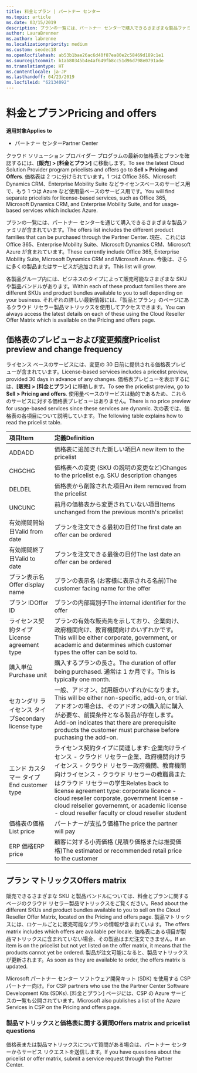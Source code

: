 ```yaml
---
title: 料金とプラン | パートナー センター
ms.topic: article
ms.date: 03/15/2019
description: プランの一覧には、パートナー センターで購入できるさまざまな製品ファミリとその価格情報が含まれています。
author: LauraBrenner
ms.author: labrenne
ms.localizationpriority: medium
ms.custom: seodec18
ms.openlocfilehash: ab53b1bae26ac6d40f87ea80e2c58469d189c1e1
ms.sourcegitcommit: b1ab80345b4e4af649fb8cc51d96d798e0791ade
ms.translationtype: HT
ms.contentlocale: ja-JP
ms.lasthandoff: 04/23/2019
ms.locfileid: "62134092"
---
```

# <a name="pricing-and-offers"></a><span data-ttu-id="5d8cf-103">料金とプラン</span><span class="sxs-lookup"><span data-stu-id="5d8cf-103">Pricing and offers</span></span>

<span data-ttu-id="5d8cf-104">**適用対象**</span><span class="sxs-lookup"><span data-stu-id="5d8cf-104">**Applies to**</span></span>

-  <span data-ttu-id="5d8cf-105">パートナー センター</span><span class="sxs-lookup"><span data-stu-id="5d8cf-105">Partner Center</span></span>

<span data-ttu-id="5d8cf-106">クラウド ソリューション プロバイダー プログラムの最新の価格表とプランを確認するには、**[販売] > [料金とプラン]** に移動します。</span><span class="sxs-lookup"><span data-stu-id="5d8cf-106">To see the latest Cloud Solution Provider program pricelists and offers go to **Sell > Pricing and Offers**.</span></span> <span data-ttu-id="5d8cf-107">価格表は 2 つに分けられています。1 つは Office 365、Microsoft Dynamics CRM、Enterprise Mobility Suite などライセンスベースのサービス用で、もう 1 つは Azure など使用量ベースのサービス用です。</span><span class="sxs-lookup"><span data-stu-id="5d8cf-107">You will find separate pricelists for license-based services, such as Office 365, Microsoft Dynamics CRM, and Enterprise Mobility Suite, and for usage-based services which includes Azure.</span></span> 

<span data-ttu-id="5d8cf-108">プランの一覧には、パートナー センターを通じて購入できるさまざまな製品ファミリが含まれています。</span><span class="sxs-lookup"><span data-stu-id="5d8cf-108">The offers list includes the different product families that can be purchased through the Partner Center.</span></span> <span data-ttu-id="5d8cf-109">現在、これには Office 365、Enterprise Mobility Suite、Microsoft Dynamics CRM、Microsoft Azure が含まれています。</span><span class="sxs-lookup"><span data-stu-id="5d8cf-109">These currently include Office 365, Enterprise Mobility Suite, Microsoft Dynamics CRM and Microsoft Azure.</span></span> <span data-ttu-id="5d8cf-110">今後は、さらに多くの製品またはサービスが追加されます。</span><span class="sxs-lookup"><span data-stu-id="5d8cf-110">This list will grow.</span></span>

<span data-ttu-id="5d8cf-111">各製品グループ内には、ビジネスのタイプによって販売可能なさまざまな SKU や製品バンドルがあります。</span><span class="sxs-lookup"><span data-stu-id="5d8cf-111">Within each of these product families there are different SKUs and product bundles available to you to sell depending on your business.</span></span> <span data-ttu-id="5d8cf-112">それぞれの詳しい最新情報には、「製品とプラン」のページにあるクラウド リセラー製品マトリックスを使用してアクセスできます。</span><span class="sxs-lookup"><span data-stu-id="5d8cf-112">You can always access the latest details on each of these using the Cloud Reseller Offer Matrix which is available on the Pricing and offers page.</span></span>

## <a name="pricelist-preview-and-change-frequency"></a><span data-ttu-id="5d8cf-113">価格表のプレビューおよび変更頻度</span><span class="sxs-lookup"><span data-stu-id="5d8cf-113">Pricelist preview and change frequency</span></span> 

<span data-ttu-id="5d8cf-114">ライセンス ベースのサービスには、変更の 30 日前に提供される価格表プレビューが含まれています。</span><span class="sxs-lookup"><span data-stu-id="5d8cf-114">License-based services includes a pricelist preview, provided 30 days in advance of any changes.</span></span> <span data-ttu-id="5d8cf-115">価格表プレビューを表示するには、**[販売] > [料金とプラン]** に移動します。</span><span class="sxs-lookup"><span data-stu-id="5d8cf-115">To see the pricelist preview, go to **Sell > Pricing and offers**.</span></span> <span data-ttu-id="5d8cf-116">使用量ベースのサービスは動的であるため、これらのサービスに対する価格表プレビューはありません。</span><span class="sxs-lookup"><span data-stu-id="5d8cf-116">There is no price preview for usage-based services since these services are dynamic.</span></span> <span data-ttu-id="5d8cf-117">次の表では、価格表の各項目について説明しています。</span><span class="sxs-lookup"><span data-stu-id="5d8cf-117">The following table explains how to read the pricelist table.</span></span>

|<span data-ttu-id="5d8cf-118">**項目**</span><span class="sxs-lookup"><span data-stu-id="5d8cf-118">**Item**</span></span>        |<span data-ttu-id="5d8cf-119">**定義**</span><span class="sxs-lookup"><span data-stu-id="5d8cf-119">**Definition**</span></span>      |
|:-----------   |:-----------   |
|<span data-ttu-id="5d8cf-120">ADD</span><span class="sxs-lookup"><span data-stu-id="5d8cf-120">ADD</span></span>   |<span data-ttu-id="5d8cf-121">価格表に追加された新しい項目</span><span class="sxs-lookup"><span data-stu-id="5d8cf-121">A new item to the pricelist</span></span>|
|<span data-ttu-id="5d8cf-122">CHG</span><span class="sxs-lookup"><span data-stu-id="5d8cf-122">CHG</span></span>   |<span data-ttu-id="5d8cf-123">価格表への変更 (SKU の説明の変更など)</span><span class="sxs-lookup"><span data-stu-id="5d8cf-123">Changes to the pricelist e.g. SKU description changes</span></span>|
|<span data-ttu-id="5d8cf-124">DEL</span><span class="sxs-lookup"><span data-stu-id="5d8cf-124">DEL</span></span>   |<span data-ttu-id="5d8cf-125">価格表から削除された項目</span><span class="sxs-lookup"><span data-stu-id="5d8cf-125">An item removed from the pricelist</span></span>|
|<span data-ttu-id="5d8cf-126">UNC</span><span class="sxs-lookup"><span data-stu-id="5d8cf-126">UNC</span></span>   |<span data-ttu-id="5d8cf-127">前月の価格表から変更されていない項目</span><span class="sxs-lookup"><span data-stu-id="5d8cf-127">Items unchanged from the previous month's pricelist</span></span>   |
|<span data-ttu-id="5d8cf-128">有効期間開始日</span><span class="sxs-lookup"><span data-stu-id="5d8cf-128">Valid from date</span></span>   |<span data-ttu-id="5d8cf-129">プランを注文できる最初の日付</span><span class="sxs-lookup"><span data-stu-id="5d8cf-129">The first date an offer can be ordered</span></span>    |
|<span data-ttu-id="5d8cf-130">有効期間終了日</span><span class="sxs-lookup"><span data-stu-id="5d8cf-130">Valid to date</span></span>   |<span data-ttu-id="5d8cf-131">プランを注文できる最後の日付</span><span class="sxs-lookup"><span data-stu-id="5d8cf-131">The last date an offer can be ordered</span></span>   |
|<span data-ttu-id="5d8cf-132">プラン表示名</span><span class="sxs-lookup"><span data-stu-id="5d8cf-132">Offer display name</span></span>   |<span data-ttu-id="5d8cf-133">プランの表示名 (お客様に表示される名前)</span><span class="sxs-lookup"><span data-stu-id="5d8cf-133">The customer facing name for the offer</span></span>   |
|<span data-ttu-id="5d8cf-134">プラン ID</span><span class="sxs-lookup"><span data-stu-id="5d8cf-134">Offer ID</span></span>   |<span data-ttu-id="5d8cf-135">プランの内部識別子</span><span class="sxs-lookup"><span data-stu-id="5d8cf-135">The internal identifier for the offer</span></span>   |
|<span data-ttu-id="5d8cf-136">ライセンス契約タイプ</span><span class="sxs-lookup"><span data-stu-id="5d8cf-136">License agreement type</span></span>   |<span data-ttu-id="5d8cf-137">プランの有効な販売先を示しており、企業向け、政府機関向け、教育機関向けのいずれかです。</span><span class="sxs-lookup"><span data-stu-id="5d8cf-137">This will be either corporate, government, or academic and determines which customer types the offer can be sold to.</span></span>|
|<span data-ttu-id="5d8cf-138">購入単位</span><span class="sxs-lookup"><span data-stu-id="5d8cf-138">Purchase unit</span></span>   |<span data-ttu-id="5d8cf-139">購入するプランの長さ。</span><span class="sxs-lookup"><span data-stu-id="5d8cf-139">The duration of offer being purchased.</span></span> <span data-ttu-id="5d8cf-140">通常は 1 か月です。</span><span class="sxs-lookup"><span data-stu-id="5d8cf-140">This is typically one month.</span></span>   |
|<span data-ttu-id="5d8cf-141">セカンダリ ライセンス タイプ</span><span class="sxs-lookup"><span data-stu-id="5d8cf-141">Secondary license type</span></span>   |<span data-ttu-id="5d8cf-142">一般、アドオン、試用版のいずれかになります。</span><span class="sxs-lookup"><span data-stu-id="5d8cf-142">This will be either non-specific, add-on, or trial.</span></span> <span data-ttu-id="5d8cf-143">アドオンの場合は、そのアドオンの購入前に購入が必要な、前提条件となる製品が存在します。</span><span class="sxs-lookup"><span data-stu-id="5d8cf-143">Add-on indicates that there are prerequisite products the customer must purchase before puchasing the add-on.</span></span>|
|<span data-ttu-id="5d8cf-144">エンド カスタマー タイプ</span><span class="sxs-lookup"><span data-stu-id="5d8cf-144">End customer type</span></span>   |<span data-ttu-id="5d8cf-145">ライセンス契約タイプに関連します: 企業向けライセンス - クラウド リセラー企業、政府機関向けライセンス - クラウド リセラー政府機関、教育機関向けライセンス - クラウド リセラーの教職員またはクラウド リセラーの学生</span><span class="sxs-lookup"><span data-stu-id="5d8cf-145">Relates back to license agreement type: corporate licence - cloud reseller corporate, government license - cloud relseller governemnt, or academic license - cloud reseller faculty or cloud reseller student</span></span>   |
|<span data-ttu-id="5d8cf-146">価格表の価格</span><span class="sxs-lookup"><span data-stu-id="5d8cf-146">List price</span></span>   |<span data-ttu-id="5d8cf-147">パートナーが支払う価格</span><span class="sxs-lookup"><span data-stu-id="5d8cf-147">The price the partner will pay</span></span>   |
|<span data-ttu-id="5d8cf-148">ERP 価格</span><span class="sxs-lookup"><span data-stu-id="5d8cf-148">ERP price</span></span>   |<span data-ttu-id="5d8cf-149">顧客に対する小売価格 (見積り価格または推奨価格)</span><span class="sxs-lookup"><span data-stu-id="5d8cf-149">The estimated or recommended retail price to the customer</span></span>   |

## <a name="offers-matrix"></a><span data-ttu-id="5d8cf-150">プラン マトリックス</span><span class="sxs-lookup"><span data-stu-id="5d8cf-150">Offers matrix</span></span>

<span data-ttu-id="5d8cf-151">販売できるさまざまな SKU と製品バンドルについては、料金とプランに関するページのクラウド リセラー製品マトリックスをご覧ください。</span><span class="sxs-lookup"><span data-stu-id="5d8cf-151">Read about the different SKUs and product bundles available to you to sell on the Cloud Reseller Offer Matrix, located on the Pricing and offers page.</span></span> <span data-ttu-id="5d8cf-152">製品マトリックスには、ロケールごとに販売可能なプランの情報が含まれています。</span><span class="sxs-lookup"><span data-stu-id="5d8cf-152">The offers matrix includes which offers are available per locale.</span></span> <span data-ttu-id="5d8cf-153">価格表にある項目が製品マトリックスに含まれていない場合、その製品はまだ注文できません。</span><span class="sxs-lookup"><span data-stu-id="5d8cf-153">If an item is on the pricelist but not yet listed on the offer matrix, it means that the products cannot yet be ordered.</span></span> <span data-ttu-id="5d8cf-154">製品が注文可能になると、製品マトリックスが更新されます。</span><span class="sxs-lookup"><span data-stu-id="5d8cf-154">As soon as they are available to order, the offers matrix is updated.</span></span>

<span data-ttu-id="5d8cf-155">Microsoft パートナー センター ソフトウェア開発キット (SDK) を使用する CSP パートナー向け。</span><span class="sxs-lookup"><span data-stu-id="5d8cf-155">For CSP partners who use the the Partner Center Software Development Kits (SDKs).</span></span> <span data-ttu-id="5d8cf-156">[料金とプラン] ページには、CSP の Azure サービスの一覧も公開されています。</span><span class="sxs-lookup"><span data-stu-id="5d8cf-156">Microsoft also publishes a list of the Azure Services in CSP on the Pricing and offers page.</span></span>

### <a name="offers-matrix-and-pricelist-questions"></a><span data-ttu-id="5d8cf-157">製品マトリックスと価格表に関する質問</span><span class="sxs-lookup"><span data-stu-id="5d8cf-157">Offers matrix and pricelist questions</span></span>

<span data-ttu-id="5d8cf-158">価格表または製品マトリックスについて質問がある場合は、パートナー センターからサービス リクエストを送信します。</span><span class="sxs-lookup"><span data-stu-id="5d8cf-158">If you have questions about the pricelist or offer matrix, submit a service request through the Partner Center.</span></span>
